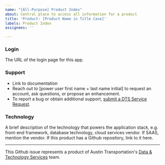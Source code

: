 ```yaml
---
name: "[All-Purpose] Product Index"
about: Central place to access all information for a product
title: 'Product: [Product Name in Title Case]'
labels: Product Index
assignees: ''

---
```


<!-- Description:
Write a concise, jargon + acronym-free 1-2 sentences. This text appears on the "Products" page, so should be easy for any visitor, from a Council member to a prospective DTS intern, to understand. You may follow one of these loose formulas:

This [platform] [product] [adds value] for [customer].
This [platform] [what] [why] [who].
Platforms:
   - Knack
   - Power BI
   - Custom-built
-->

### Login

The URL of the login page for this app.

### Support

- Link to documentation
- Reach out to [power user first name + last name initial] to request an account, ask questions, or propose an enhancement.
- To report a bug or obtain additional support, [submit a DTS Service Request](https://atd.knack.com/dts#new-service-request/). 

### Technology

A brief description of the technology that powers the application stack, e.g. front-end framework, database technology, cloud services vendor. If SAAS, mention the vendor. If this product has a Github repository, link to it here.

<!-- Image
     See https://atd-dts.gitbook.io/wiki/product-ops/dts-website#images for instructions. Add as many images as desired, anywhere in this page. The first will be used as the product's thumbnail image on the website.
-->

---
This Github issue represents a product of Austin Transportation's [Data & Technology Services](https://austinmobility.io/) team.

<!-- Don't forget to add a new "Product:" label here: https://github.com/cityofaustin/atd-data-tech/labels. Use the hex code #3D3D3D. -->
